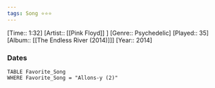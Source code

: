 ```yaml
---
tags: Song ⭐⭐⭐ 
---
```

[Time:: 1:32]
[Artist:: [[Pink Floyd]] ]
[Genre:: Psychedelic]
[Played:: 35]
[Album:: [[The Endless River (2014)]]]
[Year:: 2014]
### Dates
````dataview
TABLE Favorite_Song
WHERE Favorite_Song = "Allons-y (2)"
````